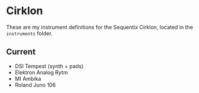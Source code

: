 Cirklon
=======

These are my instrument definitions for the Sequentix Cirklon, located in the
`instruments` folder.

Current
-------

* DSI Tempest (synth + pads)
* Elektron Analog Rytm
* MI Ambika
* Roland Juno 106
